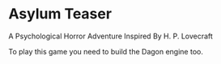 Asylum Teaser
=============

A Psychological Horror Adventure Inspired By H. P. Lovecraft

To play this game you need to build the Dagon engine too.

